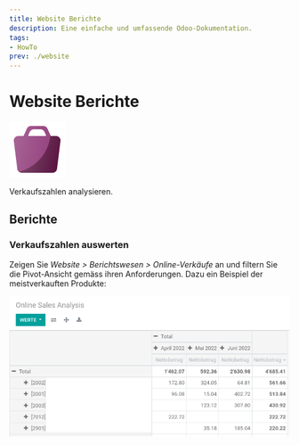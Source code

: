 ```yaml
---
title: Website Berichte
description: Eine einfache und umfassende Odoo-Dokumentation.
tags:
- HowTo
prev: ./website
---
```

# Website Berichte
![](assets/icons_odoo_website_sale.png)

Verkaufszahlen analysieren.

## Berichte

### Verkaufszahlen auswerten

Zeigen Sie *Website > Berichtswesen > Online-Verkäufe* an und filtern Sie die Pivot-Ansicht gemäss ihren Anforderungen. Dazu ein Beispiel der meistverkauften Produkte:

![](assets/Website%20Berichte.png)